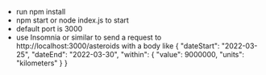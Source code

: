 - run npm install
- npm start or node index.js to start
- default port is 3000
- use Insomnia or similar to send a request to http://localhost:3000/asteroids with a body like
{
	"dateStart": "2022-03-25",
	"dateEnd": "2022-03-30",
	"within": {
		"value": 9000000,
		"units": "kilometers"
	}
}
